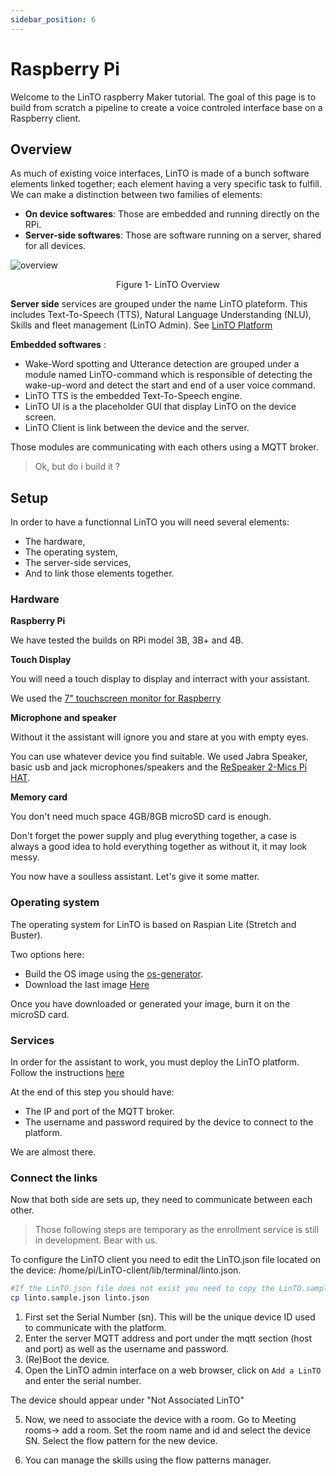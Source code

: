 ```yaml
---
sidebar_position: 6
---
```

# Raspberry Pi
Welcome to the LinTO raspberry Maker tutorial.
The goal of this page is to build from scratch a pipeline to create a voice controled interface base on a Raspberry client.

## Overview
As much of existing voice interfaces, LinTO is made of a bunch software elements linked together; each element having a very specific task to fulfill.
We can make a distinction between two families of elements:
* **On device softwares**: Those are embedded and running directly on the RPi.
* **Server-side softwares**: Those are software running on a server, shared for all devices.

![overview](/docs/overview_en.png)
<center> Figure 1- LinTO Overview</center>

**Server side** services are grouped under the name LinTO plateform. This includes Text-To-Speech (TTS), Natural Language Understanding (NLU), Skills and fleet management (LinTO Admin). See [LinTO Platform](/docs/developpers/agent)

**Embedded softwares** :

* Wake-Word spotting and Utterance detection are grouped under a module named LinTO-command which is responsible of detecting the wake-up-word and detect the start and end of a user voice command.
* LinTO TTS is the embedded Text-To-Speech engine.
* LinTO UI is a the placeholder GUI that display LinTO on the device screen.
* LinTO Client is link between the device and the server.

Those modules are communicating with each others using a MQTT broker.

> Ok, but do i build it ?

## Setup
In order to have a functionnal LinTO you will need several elements:

* The hardware,
* The operating system,
* The server-side services,
* And to link those elements together.

### Hardware

**Raspberry Pi** 

We have tested the builds on RPi model 3B, 3B+ and 4B.

**Touch Display**

You will need a touch display to display and interract with your assistant.

We used the [7" touchscreen monitor for Raspberry](https://www.raspberrypi.org/products/raspberry-pi-touch-display/)

**Microphone and speaker**

Without it the assistant will ignore you and stare at you with empty eyes.

You can use whatever device you find suitable. We used Jabra Speaker, basic usb and jack microphones/speakers and the [ReSpeaker 2-Mics Pi HAT](http://wiki.seeedstudio.com/ReSpeaker_2_Mics_Pi_HAT/).

**Memory card**

You don't need much space 4GB/8GB microSD card is enough.

Don't forget the power supply and plug everything together, a case is always a good idea to hold everything together as without it, it may look messy.

You now have a soulless assistant. Let's give it some matter.

### Operating system
The operating system for LinTO is based on Raspian Lite (Stretch and Buster).

Two options here:

* Build the OS image using the [os-generator](raspberry/osgenerator).
* Download the last image [Here](raspberry/download)

Once you have downloaded or generated your image, burn it on the microSD card.

### Services
In order for the assistant to work, you must deploy the LinTO platform.
Follow the instructions [here](https://github.com/LinTO-ai/LinTO-platform-stack)

At the end of this step you should have:
- The IP and port of the MQTT broker.
- The username and password required by the device to connect to the platform.

We are almost there.

### Connect the links
Now that both side are sets up, they need to communicate between each other.

> Those following steps are temporary as the enrollment service is still in development. Bear with us.

To configure the LinTO client you need to edit the LinTO.json file located on the device: /home/pi/LinTO-client/lib/terminal/linto.json.
```bash
#If the LinTO.json file does not exist you need to copy the LinTO.sample.json file.
cp linto.sample.json linto.json
```

1. First set the Serial Number (sn). This will be the unique device ID used to communicate with the platform.
2. Enter the server MQTT address and port under the mqtt section (host and port) as well as the username and password.
3. (Re)Boot the device. 
4. Open the LinTO admin interface on a web browser, click on  `Add a LinTO` and enter the serial number.

The device should appear under "Not Associated LinTO"

5. Now, we need to associate the device with a room. Go to Meeting rooms-> add a room. Set the room name and id and select the device SN. Select the flow pattern for the new device.

6. You can manage the skills using the flow patterns manager.
